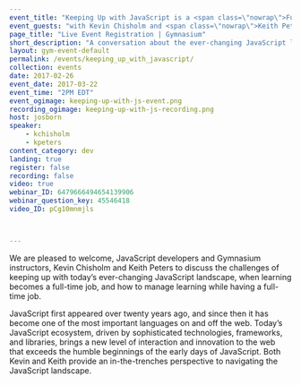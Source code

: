 ```yaml
---
event_title: "Keeping Up with JavaScript is a <span class=\"nowrap\">Full-time Job</span>"
event_guests: "with Kevin Chisholm and <span class=\"nowrap\">Keith Peters</span>"
page_title: "Live Event Registration | Gymnasium"
short_description: "A conversation about the ever-changing JavaScript landscape with special guests Kevin Chisholm and Keith Peters."
layout: gym-event-default
permalink: /events/keeping_up_with_javascript/
collection: events
date: 2017-02-26
event_date: 2017-03-22
event_time: "2PM EDT"
event_ogimage: keeping-up-with-js-event.png
recording_ogimage: keeping-up-with-js-recording.png
host: josborn
speaker:
    - kchisholm
    - kpeters
content_category: dev
landing: true
register: false
recording: false
video: true
webinar_ID: 6479666494654139906
webinar_question_key: 45546418
video_ID: pCg10mnmjls



---
```

<p>
We are pleased to welcome, JavaScript developers and Gymnasium instructors, Kevin Chisholm and Keith Peters to discuss the challenges of keeping up with today’s ever-changing JavaScript landscape, when learning becomes a full-time job, and how to manage learning while having a full-time job.
</p>

<p class="call-out">
JavaScript first appeared over twenty years ago, and since then it has become one of the most important languages on and off the web. Today’s JavaScript ecosystem, driven by sophisticated technologies, frameworks, and libraries, brings a new level of interaction and innovation to the web that exceeds the humble beginnings of the early days of JavaScript. Both Kevin and Keith provide an in-the-trenches perspective to navigating the JavaScript landscape.
</p>
